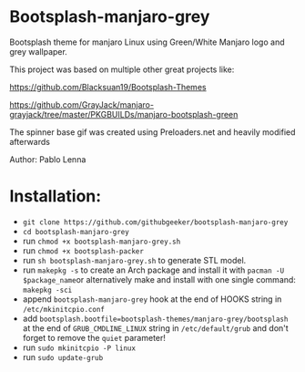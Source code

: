 # Bootsplash-manjaro-grey

Bootsplash theme for manjaro Linux using Green/White Manjaro logo and grey wallpaper.

This project was based on multiple other great projects like:

https://github.com/Blacksuan19/Bootsplash-Themes

https://github.com/GrayJack/manjaro-grayjack/tree/master/PKGBUILDs/manjaro-bootsplash-green

The spinner base gif was created using Preloaders.net and heavily modified afterwards

Author: Pablo Lenna

# Installation:

- `git clone https://github.com/githubgeeker/bootsplash-manjaro-grey`
- `cd bootsplash-manjaro-grey`
- run `chmod +x bootsplash-manjaro-grey.sh`
- run `chmod +x bootsplash-packer`
- run `sh bootsplash-manjaro-grey.sh` to generate STL model.
- run `makepkg -s` to create an Arch package and install it with `pacman -U $package_name`or alternatively make and install with one single command: `makepkg -sci`
- append `bootsplash-manjaro-grey` hook at the end of HOOKS string in `/etc/mkinitcpio.conf`
- add `bootsplash.bootfile=bootsplash-themes/manjaro-grey/bootsplash` at the end of `GRUB_CMDLINE_LINUX` string in `/etc/default/grub` and don't forget to remove the `quiet` parameter!
- run `sudo mkinitcpio -P linux`
- run `sudo update-grub`
